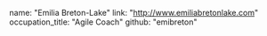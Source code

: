  name: "Emilia Breton-Lake"
  link: "http://www.emiliabretonlake.com"
  occupation_title: "Agile Coach"
  github: "emibreton"
